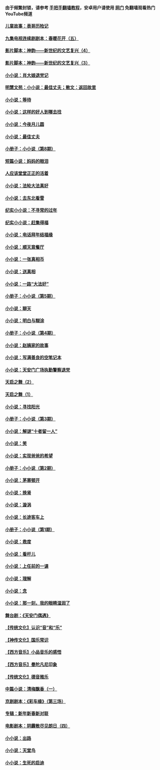 #### 由于频繁封锁，请参考 [手把手翻墙教程](https://github.com/gfw-breaker/guides/wiki/)，安卓用户请使用 [网门](https://github.com/gfw-breaker/nogfw/blob/master/dl.md?t=06280800) 免翻墙观看热门YouTube频道 

#### [儿童故事：表哥历险记](../pages/328/383535.md?t=06280800) 

#### [九集电视连续剧剧本：春暖花开（五）](../pages/328/275919.md?t=06280800) 

#### [影片脚本：神韵——新世纪的文艺复兴（4）](../pages/328/266089.md?t=06280800) 

#### [影片脚本：神韵——新世纪的文艺复兴（3）](../pages/328/266087.md?t=06280800) 

#### [小小说：肖大娘退党记](../pages/328/239807.md?t=06280800) 

#### [明慧文苑：小小说：最佳丈夫；散文：返回故里](../pages/328/3439.md?t=06280800) 

#### [小小说：等待](../pages/328/223927.md?t=06280800) 

#### [小小说：这样的好人到哪去找](../pages/328/209396.md?t=06280800) 

#### [小小说：今夜月儿圆](../pages/328/193588.md?t=06280800) 

#### [小小说：最佳丈夫](../pages/328/190938.md?t=06280800) 

#### [小册子：小小说（第8期）](../pages/328/188202.md?t=06280800) 

#### [短篇小说：妈妈的眼泪](../pages/328/187712.md?t=06280800) 

#### [人应该堂堂正正的活着](../pages/328/182430.md?t=06280800) 

#### [小小说：法轮大法真好](../pages/328/174669.md?t=06280800) 

#### [小小说：去东北看雪](../pages/328/173882.md?t=06280800) 

#### [纪实小小说：不寻常的过年](../pages/328/173187.md?t=06280800) 

#### [纪实小小说：赶集得福](../pages/328/172652.md?t=06280800) 

#### [小小说：电话拜年结福缘](../pages/328/172533.md?t=06280800) 

#### [小小说：顺天意餐厅](../pages/328/170182.md?t=06280800) 

#### [小小说：一张真相币](../pages/328/169410.md?t=06280800) 

#### [小小说：送真相](../pages/328/166713.md?t=06280800) 

#### [小小说：一路“大法好”](../pages/328/162016.md?t=06280800) 

#### [小册子：小小说（第5期）](../pages/328/161131.md?t=06280800) 

#### [小小说：聊天](../pages/328/159640.md?t=06280800) 

#### [小小说：明白与糊涂](../pages/328/158101.md?t=06280800) 

#### [小册子：小小说（第4期）](../pages/328/158006.md?t=06280800) 

#### [小小说：赵姨家的故事](../pages/328/157843.md?t=06280800) 

#### [小小说：写满善良的空笔记本](../pages/328/157382.md?t=06280800) 

#### [小小说：天安门广场执勤警察退党](../pages/328/156982.md?t=06280800) 

#### [天启之舞（2）](../pages/328/153440.md?t=06280800) 

#### [天启之舞（1）](../pages/328/153439.md?t=06280800) 

#### [小小说：寻找阳光](../pages/328/153065.md?t=06280800) 

#### [小册子：小小说（第3期）](../pages/328/151715.md?t=06280800) 

#### [小小说：解谜“十者留一人”](../pages/328/148967.md?t=06280800) 

#### [小小说：笑](../pages/328/148905.md?t=06280800) 

#### [小小说：实现爸爸的希望](../pages/328/148096.md?t=06280800) 

#### [小册子：小小说（第2期）](../pages/328/147214.md?t=06280800) 

#### [小小说：茅塞顿开](../pages/328/147030.md?t=06280800) 

#### [小小说：换肾](../pages/328/146770.md?t=06280800) 

#### [小小说：漩涡](../pages/328/146683.md?t=06280800) 

#### [小小说：长途客车上](../pages/328/145076.md?t=06280800) 

#### [小册子：小小说（第1期）](../pages/328/143963.md?t=06280800) 

#### [小小说：救度](../pages/328/143927.md?t=06280800) 

#### [小小说：看杆儿](../pages/328/142137.md?t=06280800) 

#### [小小说：上任前的一课](../pages/328/140808.md?t=06280800) 

#### [小小说：理解](../pages/328/140476.md?t=06280800) 

#### [小小说：念](../pages/328/139513.md?t=06280800) 

#### [小小说：那一刻，我的眼睛湿润了](../pages/328/138476.md?t=06280800) 

#### [舞台剧：《天安门偶遇》](../pages/328/117155.md?t=06280800) 

#### [【传统文化】认识“音”和“乐”](../pages/328/108667.md?t=06280800) 

#### [【神传文化】国乐常识](../pages/328/104225.md?t=06280800) 

#### [【西方音乐】小品音乐的感悟](../pages/328/102924.md?t=06280800) 

#### [【西方音乐】曼陀凡尼印象](../pages/328/102922.md?t=06280800) 

#### [【传统文化】德音雅乐](../pages/328/102923.md?t=06280800) 

#### [中篇小说：清梅飘香（一）](../pages/328/101058.md?t=06280800) 

#### [京剧剧本：《彩车缘》（第三场）](../pages/328/96434.md?t=06280800) 

#### [专辑：新年新春新对联](../pages/328/94991.md?t=06280800) 

#### [电影剧本：阴霾散尽见朗日（四）](../pages/328/87081.md?t=06280800) 

#### [小小说：出路](../pages/328/84848.md?t=06280800) 

#### [小小说：天堂鸟](../pages/328/83084.md?t=06280800) 

#### [小小说：生死的启迪](../pages/328/70977.md?t=06280800) 

